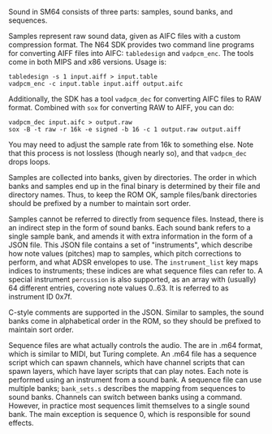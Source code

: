 Sound in SM64 consists of three parts: samples, sound banks, and sequences.

Samples represent raw sound data, given as AIFC files with a custom compression
format. The N64 SDK provides two command line programs for converting AIFF
files into AIFC: `tabledesign` and `vadpcm_enc`. The tools come in both MIPS
and x86 versions. Usage is:
```
tabledesign -s 1 input.aiff > input.table
vadpcm_enc -c input.table input.aiff output.aifc
```

Additionally, the SDK has a tool `vadpcm_dec` for converting AIFC files to RAW
format. Combined with `sox` for converting RAW to AIFF, you can do:
```
vadpcm_dec input.aifc > output.raw
sox -B -t raw -r 16k -e signed -b 16 -c 1 output.raw output.aiff
```
You may need to adjust the sample rate from 16k to something else. Note that
this process is not lossless (though nearly so), and that `vadpcm_dec` drops
loops.

Samples are collected into banks, given by directories. The order in which
banks and samples end up in the final binary is determined by their file and
directory names. Thus, to keep the ROM OK, sample files/bank directories should
be prefixed by a number to maintain sort order.

Samples cannot be referred to directly from sequence files. Instead, there is
an indirect step in the form of sound banks. Each sound bank refers to a single
sample bank, and amends it with extra information in the form of a JSON file.
This JSON file contains a set of "instruments", which describe how note values
(pitches) map to samples, which pitch corrections to perform, and what ADSR
envelopes to use. The `instrument_list` key maps indices to instruments; these
indices are what sequence files can refer to. A special instrument `percussion`
is also supported, as an array with (usually) 64 different entries, covering
note values 0..63. It is referred to as instrument ID 0x7f.

C-style comments are supported in the JSON. Similar to samples, the sound banks
come in alphabetical order in the ROM, so they should be prefixed to maintain
sort order.

Sequence files are what actually controls the audio. The are in .m64 format,
which is similar to MIDI, but Turing complete. An .m64 file has a sequence
script which can spawn channels, which have channel scripts that can spawn
layers, which have layer scripts that can play notes. Each note is performed
using an instrument from a sound bank. A sequence file can use multiple banks;
`bank_sets.s` describes the mapping from sequences to sound banks. Channels
can switch between banks using a command. However, in practice most sequences
limit themselves to a single sound bank. The main exception is sequence 0,
which is responsible for sound effects.
